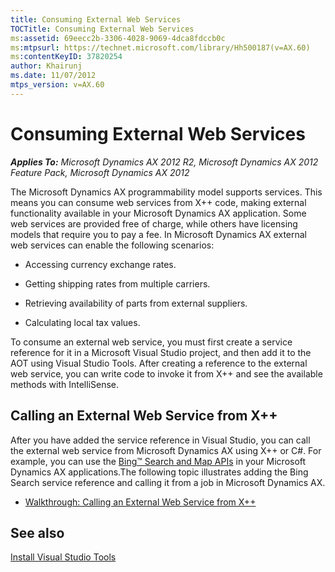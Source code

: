 ```yaml
---
title: Consuming External Web Services
TOCTitle: Consuming External Web Services
ms:assetid: 69eecc2b-3306-4028-9069-4dca8fdccb0c
ms:mtpsurl: https://technet.microsoft.com/library/Hh500187(v=AX.60)
ms:contentKeyID: 37820254
author: Khairunj
ms.date: 11/07/2012
mtps_version: v=AX.60
---
```


# Consuming External Web Services 


_**Applies To:** Microsoft Dynamics AX 2012 R2, Microsoft Dynamics AX 2012 Feature Pack, Microsoft Dynamics AX 2012_

The Microsoft Dynamics AX programmability model supports services. This means you can consume web services from X++ code, making external functionality available in your Microsoft Dynamics AX application. Some web services are provided free of charge, while others have licensing models that require you to pay a fee. In Microsoft Dynamics AX external web services can enable the following scenarios:

  - Accessing currency exchange rates.

  - Getting shipping rates from multiple carriers.

  - Retrieving availability of parts from external suppliers.

  - Calculating local tax values.

To consume an external web service, you must first create a service reference for it in a Microsoft Visual Studio project, and then add it to the AOT using Visual Studio Tools. After creating a reference to the external web service, you can write code to invoke it from X++ and see the available methods with IntelliSense.

## Calling an External Web Service from X++

After you have added the service reference in Visual Studio, you can call the external web service from Microsoft Dynamics AX using X++ or C\#. For example, you can use the [Bing™ Search and Map APIs](http://www.bing.com/toolbox/bingdeveloper/) in your Microsoft Dynamics AX applications.The following topic illustrates adding the Bing Search service reference and calling it from a job in Microsoft Dynamics AX.

  - [Walkthrough: Calling an External Web Service from X++](walkthrough-calling-an-external-web-service-from-x.md)

## See also

[Install Visual Studio Tools](install-visual-studio-tools.md)

